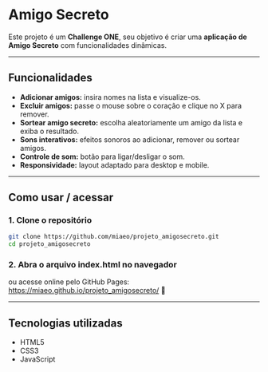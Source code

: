 # Amigo Secreto
Este projeto é um **Challenge ONE**, seu objetivo é criar uma **aplicação de Amigo Secreto** com funcionalidades dinâmicas. 

---

## Funcionalidades

- **Adicionar amigos:** insira nomes na lista e visualize-os.  
- **Excluir amigos:** passe o mouse sobre o coração e clique no X para remover.  
- **Sortear amigo secreto:** escolha aleatoriamente um amigo da lista e exiba o resultado.  
- **Sons interativos:** efeitos sonoros ao adicionar, remover ou sortear amigos.  
- **Controle de som:** botão para ligar/desligar o som.  
- **Responsividade:** layout adaptado para desktop e mobile.  

---

## Como usar / acessar

### 1. Clone o repositório

```bash
git clone https://github.com/miaeo/projeto_amigosecreto.git
cd projeto_amigosecreto
```

### 2. Abra o arquivo index.html no navegador
ou acesse online pelo GitHub Pages: https://miaeo.github.io/projeto_amigosecreto/ 💖

---

## Tecnologias utilizadas

- HTML5 
- CSS3
- JavaScript  
